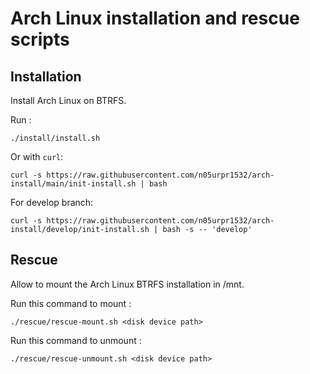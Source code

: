 # Arch Linux installation and rescue scripts

## Installation

Install Arch Linux on BTRFS.

Run :
```shell script
./install/install.sh
```

Or with `curl`:
```shell script
curl -s https://raw.githubusercontent.com/n05urpr1532/arch-install/main/init-install.sh | bash
```

For develop branch:
```shell script
curl -s https://raw.githubusercontent.com/n05urpr1532/arch-install/develop/init-install.sh | bash -s -- 'develop'
```


## Rescue

Allow to mount the Arch Linux BTRFS installation in /mnt.

Run this command to mount :
```shell script
./rescue/rescue-mount.sh <disk device path>
```

Run this command to unmount :
```shell script
./rescue/rescue-unmount.sh <disk device path>
```
